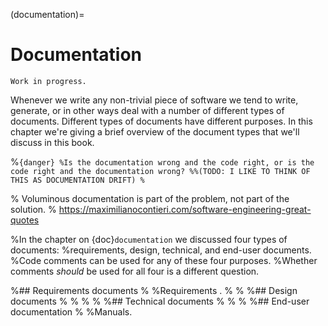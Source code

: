 (documentation)=
# Documentation

```{warning}
Work in progress.
```

Whenever we write any non-trivial piece of software we tend to write, generate, or in other ways deal with a number of different types of documents.
Different types of documents have different purposes.
In this chapter we're giving a brief overview of the document types that we'll discuss in this book.

%```{danger}
%Is the documentation wrong and the code right, or is the code right and the documentation wrong?
%%(TODO: I LIKE TO THINK OF THIS AS DOCUMENTATION DRIFT)
%```

% Voluminous documentation is part of the problem, not part of the solution.
% https://maximilianocontieri.com/software-engineering-great-quotes


%In the chapter on {doc}`documentation` we discussed four types of documents:
%requirements, design, technical, and end-user documents.
%Code comments can be used for any of these four purposes.
%Whether comments *should* be used for all four is a different question.


%## Requirements documents
%
%Requirements .
%
%
%## Design documents
%
%
%
%
%## Technical documents
%
%
%
%## End-user documentation
%
%Manuals.

